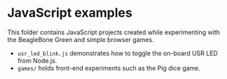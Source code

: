 # JavaScript examples

This folder contains JavaScript projects created while experimenting with the BeagleBone Green and simple browser games.

- `usr_led_blink.js` demonstrates how to toggle the on-board USR LED from Node.js.
- `games/` holds front-end experiments such as the Pig dice game.
